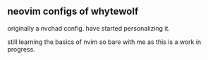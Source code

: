 ## neovim configs of whytewolf

originally a nvchad config. have started personalizing it.

still learning the basics of nvim so bare with me as this is
a work in progress.
